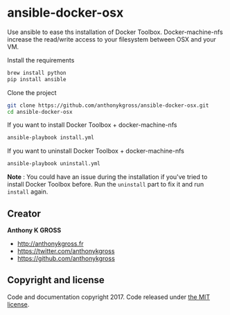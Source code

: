 # ansible-docker-osx
Use ansible to ease ths installation of Docker Toolbox. 
Docker-machine-nfs increase the read/write access to your filesystem between OSX and your VM.

Install the requirements 
```bash
brew install python
pip install ansible
```

Clone the project
```bash
git clone https://github.com/anthonykgross/ansible-docker-osx.git
cd ansible-docker-osx
```

If you want to install Docker Toolbox + docker-machine-nfs
```bash
ansible-playbook install.yml 
```

If you want to uninstall Docker Toolbox + docker-machine-nfs
```bash
ansible-playbook uninstall.yml 
```

**Note** : You could have an issue during the installation if you've tried to install Docker Toolbox before. Run the ```uninstall``` part to fix it and run ```install``` again.

## Creator
**Anthony K GROSS**
- <http://anthonykgross.fr>
- <https://twitter.com/anthonykgross>
- <https://github.com/anthonykgross>

## Copyright and license
Code and documentation copyright 2017. Code released under [the MIT license](https://github.com/anthonykgross/ansible-docker-osx/blob/master/LICENSE).